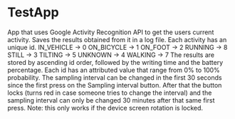 # TestApp

App that uses Google Activity Recognition API to get the users current activity.
Saves the results obtained from it in a log file.
Each activity has an unique id.
IN_VEHICLE -> 0
ON_BICYCLE -> 1
ON_FOOT -> 2
RUNNING -> 8
STILL -> 3
TILTING -> 5
UNKNOWN -> 4
WALKING -> 7
The results are stored by ascending id order, followed by the writing time and the battery percentage.
Each id has an attributed value that range from 0% to 100% probability.
The sampling interval can be changed in the first 30 seconds since the first press on the Sampling interval button. After that the button locks (turns red in case someone tries to change the interval) and the sampling interval can only be changed 30 minutes after that same first press.
Note: this only works if the device screen rotation is locked. 



